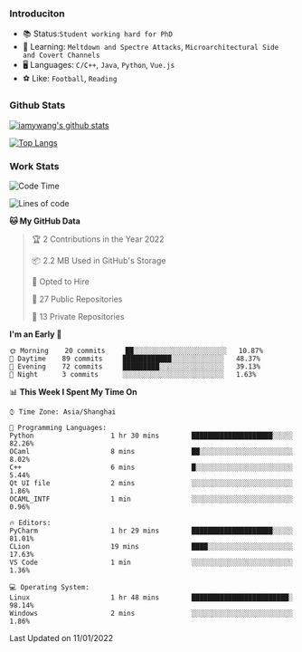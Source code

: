 ### Introduciton

- 📚 Status:`Student working hard for PhD`
- 🔎 Learning: `Meltdown and Spectre Attacks`, `Microarchitectural Side and Covert Channels`
- 🖥️ Languages: `C/C++`, `Java`, `Python`, `Vue.js`
- ⚽ Like: `Football`, `Reading`

### Github Stats

[![iamywang's github stats](https://github-readme-stats.vercel.app/api?username=iamywang&count_private=true&show_icons=true)]()

[![Top Langs](https://github-readme-stats.vercel.app/api/top-langs/?username=iamywang&layout=compact)]()

### Work Stats

<!--START_SECTION:waka-->
![Code Time](http://img.shields.io/badge/Code%20Time-69%20hrs%2036%20mins-blue)

![Lines of code](https://img.shields.io/badge/From%20Hello%20World%20I%27ve%20Written-538%20Thousand%20lines%20of%20code-blue)

**🐱 My GitHub Data** 

> 🏆 2 Contributions in the Year 2022
 > 
> 📦 2.2 MB Used in GitHub's Storage 
 > 
> 💼 Opted to Hire
 > 
> 📜 27 Public Repositories 
 > 
> 🔑 13 Private Repositories  
 > 
**I'm an Early 🐤** 

```text
🌞 Morning    20 commits     ██░░░░░░░░░░░░░░░░░░░░░░░   10.87% 
🌆 Daytime    89 commits     ████████████░░░░░░░░░░░░░   48.37% 
🌃 Evening    72 commits     █████████░░░░░░░░░░░░░░░░   39.13% 
🌙 Night      3 commits      ░░░░░░░░░░░░░░░░░░░░░░░░░   1.63%

```


📊 **This Week I Spent My Time On** 

```text
⌚︎ Time Zone: Asia/Shanghai

💬 Programming Languages: 
Python                   1 hr 30 mins        ████████████████████░░░░░   82.26% 
OCaml                    8 mins              ██░░░░░░░░░░░░░░░░░░░░░░░   8.02% 
C++                      6 mins              █░░░░░░░░░░░░░░░░░░░░░░░░   5.44% 
Qt UI file               2 mins              ░░░░░░░░░░░░░░░░░░░░░░░░░   1.86% 
OCAML_INTF               1 min               ░░░░░░░░░░░░░░░░░░░░░░░░░   0.96%

🔥 Editors: 
PyCharm                  1 hr 29 mins        ████████████████████░░░░░   81.01% 
CLion                    19 mins             ████░░░░░░░░░░░░░░░░░░░░░   17.63% 
VS Code                  1 min               ░░░░░░░░░░░░░░░░░░░░░░░░░   1.36%

💻 Operating System: 
Linux                    1 hr 48 mins        ████████████████████████░   98.14% 
Windows                  2 mins              ░░░░░░░░░░░░░░░░░░░░░░░░░   1.86%

```


 Last Updated on 11/01/2022
<!--END_SECTION:waka-->

